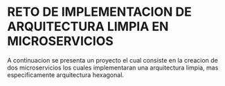 # RETO DE IMPLEMENTACION DE ARQUITECTURA LIMPIA EN MICROSERVICIOS
A continuacion se presenta un proyecto el cual consiste en la creacion de dos microservicios los cuales implementaran una arquitectura limpia, mas especificamente arquitectura hexagonal.
